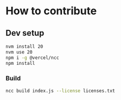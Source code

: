 # How to contribute

## Dev setup

```bash
nvm install 20
nvm use 20
npm i -g @vercel/ncc
npm install
```

### Build

```bash
ncc build index.js --license licenses.txt
```